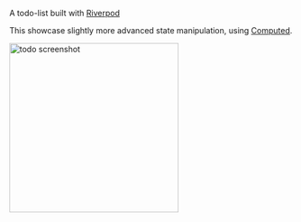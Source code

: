 A todo-list built with [Riverpod]

This showcase slightly more advanced state manipulation, using [Computed].

<img alt="todo screenshot" href="https://github.com/rrousselGit/river_pod/blob/master/examples/todos/todo_screenshot.jpg" width="300px">


[riverpod]: https://github.com/rrousselGit/river_pod
[computed]: https://pub.dev/documentation/riverpod/latest/riverpod/Computed-class.html
